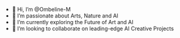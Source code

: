 - 👋 Hi, I’m @Ombeline-M
- 👀 I’m passionate about Arts, Nature and AI 
- 🌱 I’m currently exploring the Future of Art and AI
- 💞️ I’m looking to collaborate on leading-edge AI Creative Projects


<!---
Ombeline-M/Ombeline-M is a ✨ special ✨ repository because its `README.md` (this file) appears on your GitHub profile.
You can click the Preview link to take a look at your changes.
--->
